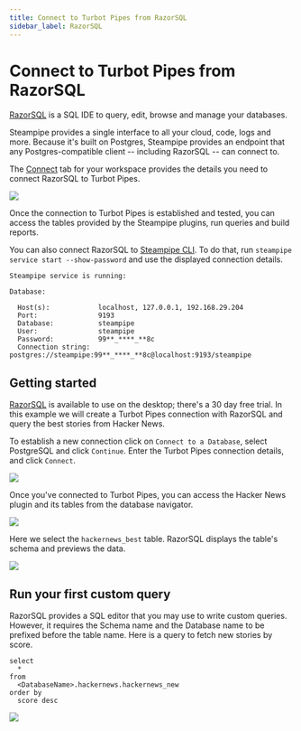 ```yaml
---
title: Connect to Turbot Pipes from RazorSQL
sidebar_label: RazorSQL
---
```


# Connect to Turbot Pipes from RazorSQL

[RazorSQL](https://razorsql.com/index.html) is a SQL IDE to query, edit, browse
and manage your databases.

Steampipe provides a single interface to all your cloud, code, logs and more.
Because it's built on Postgres, Steampipe provides an endpoint that any
Postgres-compatible client -- including RazorSQL -- can connect to.

The [Connect](/pipes/docs/integrations/) tab for your workspace provides
the details you need to connect RazorSQL to Turbot Pipes.

<div style={{"marginTop":"1em", "marginBottom":"1em", "width":"90%"}}>
<img src="/images/docs/pipes/turbot-pipes-connect-details.jpg" />
</div>

Once the connection to Turbot Pipes is established and tested, you can access
the tables provided by the Steampipe plugins, run queries and build reports.

You can also connect RazorSQL to
[Steampipe CLI](https://steampipe.io/downloads). To do that, run
`steampipe service start --show-password` and use the displayed connection
details.

```
Steampipe service is running:

Database:

  Host(s):            localhost, 127.0.0.1, 192.168.29.204
  Port:               9193
  Database:           steampipe
  User:               steampipe
  Password:           99**_****_**8c
  Connection string:  postgres://steampipe:99**_****_**8c@localhost:9193/steampipe
```

## Getting started

[RazorSQL](https://razorsql.com/download.html) is available to use on the
desktop; there's a 30 day free trial. In this example we will create a Turbot
Pipes connection with RazorSQL and query the best stories from Hacker News.

To establish a new connection click on `Connect to a Database`, select
PostgreSQL and click `Continue`. Enter the Turbot Pipes connection details, and
click `Connect`.

<div style={{"marginTop":"1em", "marginBottom":"1em", "width":"90%"}}>
<img src="/images/docs/pipes/razorsql-connection-success.png" />
</div>

Once you've connected to Turbot Pipes, you can access the Hacker News plugin and
its tables from the database navigator.

<div style={{"marginTop":"1em", "marginBottom":"1em", "width":"50%"}}>
<img src="/images/docs/pipes/razorsql-database-navigator.png" />
</div>

Here we select the `hackernews_best` table. RazorSQL displays the table's schema
and previews the data.

<div style={{"marginTop":"1em", "marginBottom":"1em", "width":"90%"}}>
<img src="/images/docs/pipes/razorsql-hackernews-best-preview.png" />
</div>

## Run your first custom query

RazorSQL provides a SQL editor that you may use to write custom queries.
However, it requires the Schema name and the Database name to be prefixed before
the table name. Here is a query to fetch new stories by score.

```
select
  *
from
  <DatabaseName>.hackernews.hackernews_new
order by
  score desc
```

<div style={{"marginTop":"1em", "marginBottom":"1em", "width":"90%"}}>
<img src="/images/docs/pipes/razorsql-custom-query-preview.png" />
</div>
